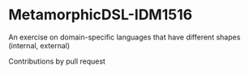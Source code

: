 # MetamorphicDSL-IDM1516

An exercise on domain-specific languages that have different shapes (internal, external) 

Contributions by pull request
